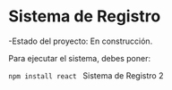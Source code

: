 <h1>Sistema de Registro</h1>


-Estado del proyecto: En construcción.

Para ejecutar el sistema, debes poner: 

```npm install react ```
Sistema de Registro 2
